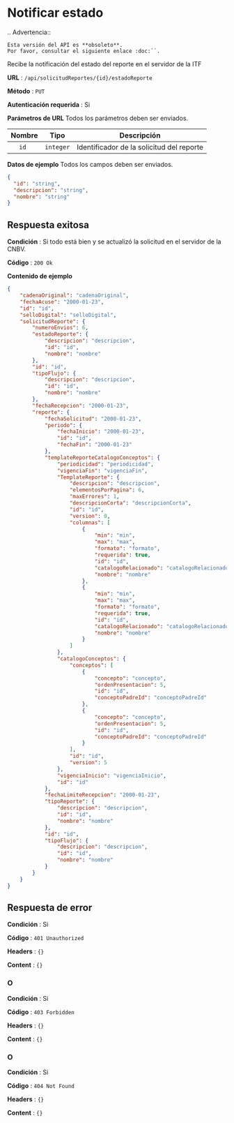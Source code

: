 # Notificar estado

.. Advertencia::

    Esta versión del API es **obsoleto**.
    Por favor, consultar el siguiente enlace :doc:``.
	
Recibe la notificación del estado del reporte en el servidor de la ITF

**URL** : `/api/solicitudReportes/{id}/estadoReporte`

**Método** : `PUT`

**Autenticación requerida** : Si

**Parámetros de URL** Todos los parámetros deben ser enviados.

| Nombre|Tipo|Descripción|
| :--: |:--:| :--:|
| ```id ```| ```integer``` |Identificador de la solicitud del reporte|

**Datos de ejemplo** Todos los campos deben ser enviados.

```json
{
  "id": "string",
  "descripcion": "string",
  "nombre": "string"
}
```

## Respuesta exitosa

**Condición** : Si todo está bien y se actualizó la solicitud en el servidor de la CNBV.

**Código** : `200 Ok`

**Contenido de ejemplo**

```json
{
	"cadenaOriginal": "cadenaOriginal",
	"fechaAcuse": "2000-01-23",
	"id": "id",
	"selloDigital": "selloDigital",
	"solicitudReporte": {
		"numeroEnvios": 6,
		"estadoReporte": {
			"descripcion": "descripcion",
			"id": "id",
			"nombre": "nombre"
		},
		"id": "id",
		"tipoFlujo": {
			"descripcion": "descripcion",
			"id": "id",
			"nombre": "nombre"
		},
		"fechaRecepcion": "2000-01-23",
		"reporte": {
			"fechaSolicitud": "2000-01-23",
			"periodo": {
				"fechaInicio": "2000-01-23",
				"id": "id",
				"fechaFin": "2000-01-23"
			},
			"templateReporteCatalogoConceptos": {
				"periodicidad": "periodicidad",
				"vigenciaFin": "vigenciaFin",
				"TemplateReporte": {
					"descripcion": "descripcion",
					"elementosPorPagina": 6,
					"maxErrores": 1,
					"descripcionCorta": "descripcionCorta",
					"id": "id",
					"version": 0,
					"columnas": [
						{
							"min": "min",
							"max": "max",
							"formato": "formato",
							"requerida": true,
							"id": "id",
							"catalogoRelacionado": "catalogoRelacionado",
							"nombre": "nombre"
						},
						{
							"min": "min",
							"max": "max",
							"formato": "formato",
							"requerida": true,
							"id": "id",
							"catalogoRelacionado": "catalogoRelacionado",
							"nombre": "nombre"
						}
					]
				},
				"catalogoConceptos": {
					"conceptos": [
						{
							"concepto": "concepto",
							"ordenPresentacion": 5,
							"id": "id",
							"conceptoPadreId": "conceptoPadreId"
						},
						{
							"concepto": "concepto",
							"ordenPresentacion": 5,
							"id": "id",
							"conceptoPadreId": "conceptoPadreId"
						}
					],
					"id": "id",
					"version": 5
				},
				"vigenciaInicio": "vigenciaInicio",
				"id": "id"
			},
			"fechaLimiteRecepcion": "2000-01-23",
			"tipoReporte": {
				"descripcion": "descripcion",
				"id": "id",
				"nombre": "nombre"
			},
			"id": "id",
			"tipoFlujo": {
				"descripcion": "descripcion",
				"id": "id",
				"nombre": "nombre"
			}
		}
	}
}
```

## Respuesta de error

**Condición** : Si

**Código** : `401 Unauthorized`

**Headers** : `{}`

**Content** : `{}`

### O

**Condición** : Si

**Código** : `403 Forbidden`

**Headers** : `{}`

**Content** : `{}`

### O

**Condición** : Si

**Código** : `404 Not Found`

**Headers** : `{}`

**Content** : `{}`